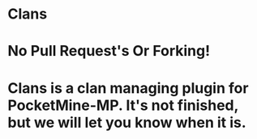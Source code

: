 # Clans
# No Pull Request's Or Forking!
# Clans is a clan managing plugin for PocketMine-MP. It's not finished, but we will let you know when it is.
